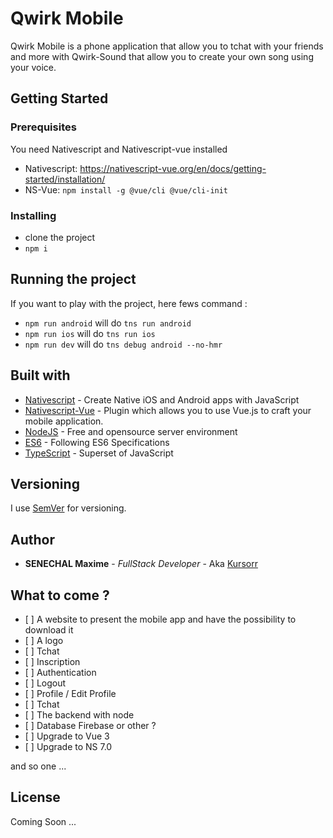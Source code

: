# Qwirk Mobile

Qwirk Mobile is a phone application that allow you to tchat with your friends and more with Qwirk-Sound that allow you to create your own song using your voice.

## Getting Started

### Prerequisites

You need Nativescript and Nativescript-vue installed

- Nativescript: https://nativescript-vue.org/en/docs/getting-started/installation/
- NS-Vue: `npm install -g @vue/cli @vue/cli-init`

### Installing

- clone the project
- `npm i`

## Running the project

If you want to play with the project, here fews command :

- `npm run android` will do `tns run android`
- `npm run ios` will do `tns run ios`
- `npm run dev` will do `tns debug android --no-hmr`

## Built with

* [Nativescript](https://nativescript.org/) - Create Native iOS and Android apps with JavaScript
* [Nativescript-Vue](https://nativescript-vue.org/en/docs/introduction/) - Plugin which allows you to use Vue.js to craft your mobile application.
* [NodeJS](https://nodejs.org/en/) - Free and opensource server environment
* [ES6](http://es6-features.org/) - Following ES6 Specifications
* [TypeScript](https://www.typescriptlang.org/) - Superset of JavaScript

## Versioning

I use [SemVer](http://semver.org/) for versioning. 

## Author

* **SENECHAL Maxime** - *FullStack Developer* - Aka [Kursorr](https://github.com/Kursorr)

## What to come ?

- \[ ] A website to present the mobile app and have the possibility to download it
- \[ ] A logo
- \[ ] Tchat
- \[ ] Inscription
- \[ ] Authentication
- \[ ] Logout
- \[ ] Profile / Edit Profile
- \[ ] Tchat
- \[ ] The backend with node
- \[ ] Database Firebase or other ?
- \[ ] Upgrade to Vue 3
- \[ ] Upgrade to NS 7.0

and so one ...

## License

Coming Soon ...
